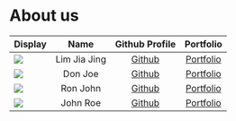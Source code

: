 # About us

Display | Name | Github Profile | Portfolio 
--------|:----:|:--------------:|:---------:
![](https://via.placeholder.com/100.png?text=Photo) | Lim Jia Jing | [Github](https://github.com/LimJiaJing) | [Portfolio](docs/team/johndoe.md)
![](https://via.placeholder.com/100.png?text=Photo) | Don Joe | [Github](https://github.com/) | [Portfolio](docs/team/johndoe.md)
![](https://via.placeholder.com/100.png?text=Photo) | Ron John | [Github](https://github.com/) | [Portfolio](docs/team/johndoe.md)
![](https://via.placeholder.com/100.png?text=Photo) | John Roe | [Github](https://github.com/) | [Portfolio](docs/team/johndoe.md)

